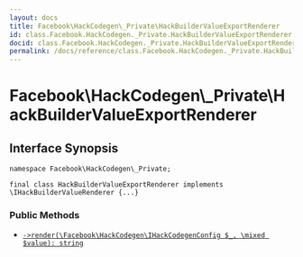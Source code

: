 ```yaml
---
layout: docs
title: Facebook\HackCodegen\_Private\HackBuilderValueExportRenderer
id: class.Facebook.HackCodegen._Private.HackBuilderValueExportRenderer
docid: class.Facebook.HackCodegen._Private.HackBuilderValueExportRenderer
permalink: /docs/reference/class.Facebook.HackCodegen._Private.HackBuilderValueExportRenderer/
---
```

# Facebook\\HackCodegen\\_Private\\HackBuilderValueExportRenderer




## Interface Synopsis




``` Hack
namespace Facebook\HackCodegen\_Private;

final class HackBuilderValueExportRenderer implements \IHackBuilderValueRenderer {...}
```




### Public Methods




- [` ->render(\Facebook\HackCodegen\IHackCodegenConfig $_, \mixed $value): string `](<class.Facebook.HackCodegen._Private.HackBuilderValueExportRenderer.render.md>)